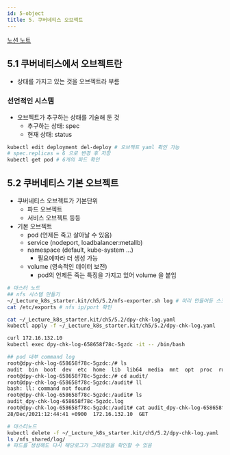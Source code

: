 ```yaml
---
id: 5-object
title: 5. 쿠버네티스 오브젝트
---
```


[노션 노트](https://first-diadem-378.notion.site/5-de2d28fb0e6a4df8968c79de1ac744ee)

## 5.1 쿠버네티스에서 오브젝트란

- 상태를 가지고 있는 것을 오브젝트라 부름

### 선언적인 시스템

- 오브젝트가 추구하는 상태를 기술해 둔 것
    - 추구하는 상태: spec
    - 현재 상태: status

```bash title="spec, status 확인"
kubectl edit deployment del-deploy # 오브젝트 yaml 확인 가능
# spec.replicas = 6 으로 변경 후 저장
kubectl get pod # 6개의 파드 확인
```

## 5.2 쿠버네티스 기본 오브젝트

- 쿠버네티스 오브젝트가 기본단위
    - 파드 오브젝트
    - 서비스 오브젝트 등등
- 기본 오브젝트
    - pod (언제든 죽고 살아날 수 있음)
    - service (nodeport, loadbalancer:metallb)
    - namespace (default, kube-system ...)
        - 필요에따라 더 생성 가능
    - volume (영속적인 데이터 보전)
        - pod의 언제든 죽는 특징을 가지고 있어 volume 을 붙임

```bash
# 마스터 노드
## nfs 시스템 만들기
~/_Lecture_k8s_starter.kit/ch5/5.2/nfs-exporter.sh log # 미리 만들어둔 스크립트 이용
cat /etc/exports # nfs ip/port 확인

cat ~/_Lecture_k8s_starter.kit/ch5/5.2/dpy-chk-log.yaml
kubectl apply -f ~/_Lecture_k8s_starter.kit/ch5/5.2/dpy-chk-log.yaml

curl 172.16.132.10
kubectl exec dpy-chk-log-658658f78c-5gzdc -it -- /bin/bash

## pod 내부 command log
root@dpy-chk-log-658658f78c-5gzdc:/# ls
audit  bin  boot  dev  etc  home  lib  lib64  media  mnt  opt  proc  root  run  sbin  srv  sys  tmp  usr  var
root@dpy-chk-log-658658f78c-5gzdc:/# cd audit/
root@dpy-chk-log-658658f78c-5gzdc:/audit# ll
bash: ll: command not found
root@dpy-chk-log-658658f78c-5gzdc:/audit# ls
audit_dpy-chk-log-658658f78c-5gzdc.log
root@dpy-chk-log-658658f78c-5gzdc:/audit# cat audit_dpy-chk-log-658658f78c-5gzdc.log 
28/Dec/2021:12:44:41 +0900  172.16.132.10  GET

# 마스터노드
kubectl delete -f ~/_Lecture_k8s_starter.kit/ch5/5.2/dpy-chk-log.yaml
ls /nfs_shared/log/
# 파드를 생성해도 다시 해당로그가 그대로임을 확인할 수 있음
```

